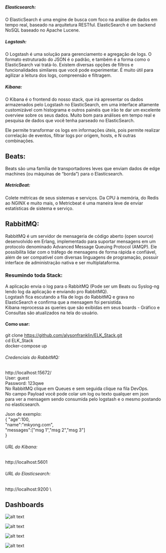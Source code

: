 ##### Elasticsearch:
O ElasticSearch é uma engine de busca com foco na análise de dados em tempo real, baseado na arquitetura RESTful.
ElasticSearch é um backend NoSQL baseado no Apache Lucene.

##### Logstash:
O Logstash é uma solução para gerenciamento e agregação de logs. O formato estruturado do JSON é o padrão, e também é a forma como o ElasticSearch vai tratá-lo. Existem diversas opções de filtros e funcionalidades similares que você pode experimentar. É muito útil para agilizar a leitura dos logs, compreensão e filtragem.

##### Kibana:
O Kibana é o frontend do nosso stack, que irá apresentar os dados armazenados pelo Logstash no ElasticSearch, em uma interface altamente customizável com histograma e outros painéis que irão te dar um excelente overview sobre os seus dados. Muito bom para análises em tempo real e pesquisa de dados que você tenha parseado no ElasticSearch. 

Ele permite transformar os logs em informações úteis, pois permite realizar correlação de eventos, filtrar logs por origem, hosts, e N outras combinações.

## Beats: 
Beats são uma família de transportadores leves que enviam dados de edge machines (ou máquinas de “borda”) para o Elasticsearch.
##### MetricBeat:
Colete métricas de seus sistemas e serviços. Da CPU à memória, do Redis ao NGINX e muito mais, o Metricbeat é uma maneira leve de enviar estatísticas de sistema e serviço.

## RabbitMQ:
RabbitMQ é um servidor de mensageria de código aberto (open source) desenvolvido em Erlang, implementado para suportar mensagens em um protocolo denominado Advanced Message Queuing Protocol (AMQP). Ele possibilita lidar com o tráfego de mensagens de forma rápida e confiável, além de ser compatível com diversas linguagens de programação, possuir interface de administração nativa e ser multiplataforma.

### Resumindo toda Stack:
A aplicação envia o log para o RabbitMQ (Pode ser um Beats ou Syslog-ng lendo log da aplicação e enviando pro RabbitMQ).\
Logstash fica escutando a fila de logs do RabbitMQ e grava no ElasticSearch e confirma que a mensagem foi persistida.\
Kibana reprocessa as queries que são exibidas em seus boards - Gráfico e Consultas são atualizados na tela do usuário.

#### Como usar:
git clone https://github.com/alysonfranklin/ELK_Stack.git \
cd ELK_Stack \
docker-compose up

###### Credenciais do RabbitMQ:
http://localhost:15672/ \
User: guest \
Password: 123qwe \
No RabbitMQ clique em Queues e sem seguida clique na fila DevOps. \
No campo Payload você pode colar um log ou texto qualquer em json \
para ver a mensagem sendo consumida pelo logstash e o mesmo postando no elasticsearch.

Json de exemplo: \
{
	"age":100, \
	"name":"mkyong.com", \
	"messages":["msg 1","msg 2","msg 3"] \
}

###### URL do Kibana: 
http://localhost:5601

###### URL do Elasticsearch:
http://localhost:9200 \

## Dashboards

![alt text](https://i.imgur.com/tuaOiRh.png)

![alt text](https://i.imgur.com/BK5t8R9.png)

![alt text](https://i.imgur.com/EPaxONg.png)

![alt text](https://i.imgur.com/IZYvYOt.png)
